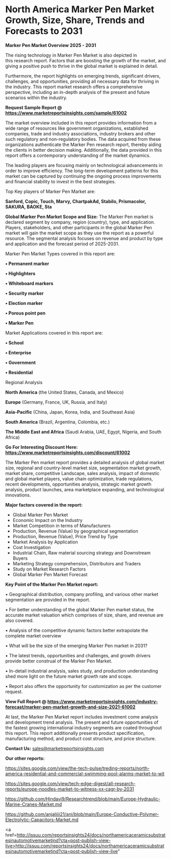 # North America Marker Pen Market Growth, Size, Share, Trends and Forecasts to 2031

<Strong> Marker Pen Market Overview 2025 - 2031</strong>

The rising technology in Marker Pen Market is also depicted in this research report. Factors that are boosting the growth of the market, and giving a positive push to thrive in the global market is explained in detail.

Furthermore, the report highlights on emerging trends, significant drivers, challenges, and opportunities, providing all necessary data for thriving in the industry. This report market research offers a comprehensive perspective, including an in-depth analysis of the present and future scenarios within the industry.

<strong>Request Sample Report @ <a href=https://www.marketreportsinsights.com/sample/61002>https://www.marketreportsinsights.com/sample/61002</a></strong>

The market overview included in this report provides information from a wide range of resources like government organizations, established companies, trade and industry associations, industry brokers and other such regulatory and non-regulatory bodies. The data acquired from these organizations authenticate the Marker Pen research report, thereby aiding the clients in better decision making. Additionally, the data provided in this report offers a contemporary understanding of the market dynamics.

The leading players are focusing mainly on technological advancements in order to improve efficiency. The long-term development patterns for this market can be captured by continuing the ongoing process improvements and financial stability to invest in the best strategies.

Top Key players of Marker Pen Market are:

<strong>Sanford, Copic, Touch, Marvy, ChartpakAd, Stabilo, Prismacolor, SAKURA, BAOKE, Sta</strong>

<strong><b>Global Marker Pen Market Scope and Size:</b></strong>
The Marker Pen market is declared segment by company, region (country), type, and application. Players, stakeholders, and other participants in the global Marker Pen market will gain the market scope as they use the report as a powerful resource. The segmental analysis focuses on revenue and product by type and application and the forecast period of 2025-2031.

Marker Pen Market Types covered in this report are:

<strong>• Permanent marker

• Highlighters 

• Whiteboard markers

• Security marker

• Election marker

• Porous point pen

• Marker Pen</strong>

Market Applications covered in this report are:

<strong>• School

• Enterprise

• Government 

• Residential</strong> 

Regional Analysis

<strong>North America</strong> (the United States, Canada, and Mexico)

<strong>Europe</strong> (Germany, France, UK, Russia, and Italy)

<strong>Asia-Pacific</strong> (China, Japan, Korea, India, and Southeast Asia)

<strong>South America</strong> (Brazil, Argentina, Colombia, etc.)

<strong>The Middle East and Africa</strong> (Saudi Arabia, UAE, Egypt, Nigeria, and South Africa)

<strong>Go For Interesting Discount Here: <a href=https://www.marketreportsinsights.com/discount/61002>https://www.marketreportsinsights.com/discount/61002</a></strong>

The Marker Pen market report provides a detailed analysis of global market size, regional and country-level market size, segmentation market growth, market share, competitive Landscape, sales analysis, impact of domestic and global market players, value chain optimization, trade regulations, recent developments, opportunities analysis, strategic market growth analysis, product launches, area marketplace expanding, and technological innovations.

<strong><b>Major factors covered in the report:</b></strong>
<ul>
  <li>Global Marker Pen Market </li>
  <li>Economic Impact on the Industry</li>
  <li>Market Competition in terms of Manufacturers</li>
  <li>Production, Revenue (Value) by geographical segmentation</li>
  <li>Production, Revenue (Value), Price Trend by Type</li>
  <li>Market Analysis by Application</li>
  <li>Cost Investigation</li>
  <li>Industrial Chain, Raw material sourcing strategy and Downstream Buyers</li>
  <li>Marketing Strategy comprehension, Distributors and Traders</li>
  <li>Study on Market Research Factors</li>
  <li>Global Marker Pen Market Forecast</li>
</ul>

<strong><b>Key Point of the Marker Pen Market report:</b></strong>

• Geographical distribution, company profiling, and various other market segmentation are provided in the report.

• For better understanding of the global Marker Pen market status, the accurate market valuation which comprises of size, share, and revenue are also covered.

• Analysis of the competitive dynamic factors better extrapolate the complete market overview

• What will be the size of the emerging Marker Pen market in 2031?

• The latest trends, opportunities and challenges, and growth drivers provide better construal of the Marker Pen Market.

• In-detail industrial analysis, sales study, and production understanding shed more light on the future market growth rate and scope.

• Report also offers the opportunity for customization as per the customer request.

<strong><b>View Full Report @ <a href=https://www.marketreportsinsights.com/industry-forecast/marker-pen-market-growth-and-size-2021-61002>https://www.marketreportsinsights.com/industry-forecast/marker-pen-market-growth-and-size-2021-61002</a></b></strong>


At last, the Marker Pen Market report includes investment come analysis and development trend analysis. The present and future opportunities of the fastest growing international industry segments are coated throughout this report. This report additionally presents product specification, manufacturing method, and product cost structure, and price structure.

<strong>Contact Us:</strong>
sales@marketreportsinsights.com

<strong>Our other reports:</strong>

<a href=https://sites.google.com/view/the-tech-pulse/treding-reports/north-america-residential-and-commercial-swimming-pool-alarms-market-to-wit>https://sites.google.com/view/the-tech-pulse/treding-reports/north-america-residential-and-commercial-swimming-pool-alarms-market-to-wit</a>

<a href=https://sites.google.com/view/tech-edge-digest/all-research-reports/europe-noodles-market-to-witness-xx-cagr-by-2031>https://sites.google.com/view/tech-edge-digest/all-research-reports/europe-noodles-market-to-witness-xx-cagr-by-2031</a>

<a href=https://github.com/Hindavi9/Researchtrend/blob/main/Europe-Hydraulic-Marine-Cranes-Market.md>https://github.com/Hindavi9/Researchtrend/blob/main/Europe-Hydraulic-Marine-Cranes-Market.md</a>

<a href=https://github.com/anjaliiii21/ani/blob/main/Europe-Conductive-Polymer-Electrolytic-Capacitors-Market.md>https://github.com/anjaliiii21/ani/blob/main/Europe-Conductive-Polymer-Electrolytic-Capacitors-Market.md</a>

<a href=http://issuu.com/reportsinsights24/docs/northamericaceramicsubstratesinautomotivemarketind?cta=post-publish-view-live>http://issuu.com/reportsinsights24/docs/northamericaceramicsubstratesinautomotivemarketind?cta=post-publish-view-live</a>"
